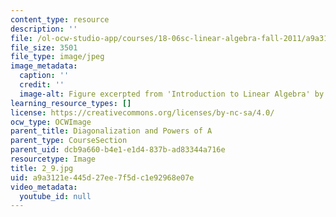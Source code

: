 ```yaml
---
content_type: resource
description: ''
file: /ol-ocw-studio-app/courses/18-06sc-linear-algebra-fall-2011/a9a3121e445d27ee7f5dc1e92968e07e_2_9.jpg
file_size: 3501
file_type: image/jpeg
image_metadata:
  caption: ''
  credit: ''
  image-alt: Figure excerpted from 'Introduction to Linear Algebra' by G.S. Strang
learning_resource_types: []
license: https://creativecommons.org/licenses/by-nc-sa/4.0/
ocw_type: OCWImage
parent_title: Diagonalization and Powers of A
parent_type: CourseSection
parent_uid: dcb9a660-b4e1-e1d4-837b-ad83344a716e
resourcetype: Image
title: 2_9.jpg
uid: a9a3121e-445d-27ee-7f5d-c1e92968e07e
video_metadata:
  youtube_id: null
---
```

